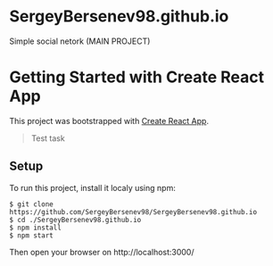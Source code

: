 # SergeyBersenev98.github.io
Simple social netork (MAIN PROJECT)

# Getting Started with Create React App

This project was bootstrapped with [Create React App](https://github.com/facebook/create-react-app).

>Test task

## Setup

To run this project, install it localy using npm:

```shell
$ git clone https://github.com/SergeyBersenev98/SergeyBersenev98.github.io
$ cd ./SergeyBersenev98.github.io
$ npm install
$ npm start
```

Then open your browser on http://localhost:3000/
